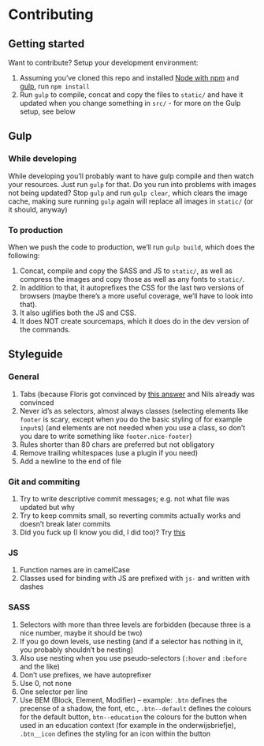 # Contributing

## Getting started
Want to contribute? Setup your development environment:

1. Assuming you’ve cloned this repo and installed
[Node with npm](https://nodejs.org/en/) and [gulp](http://gulpjs.com/),
run `npm install`
2. Run `gulp` to compile, concat and copy the files to `static/` and have it
updated when you change something in `src/` - for more on the Gulp setup, see below

## Gulp

### While developing
While developing you’ll probably want to have gulp compile and then watch your
resources. Just run `gulp` for that.
Do you run into problems with images not being updated? Stop `gulp` and run
`gulp clear`, which clears the image cache, making sure running `gulp` again
will replace all images in `static/` (or it should, anyway)

### To production
When we push the code to production, we’ll run `gulp build`, which does the
following:

1. Concat, compile and copy the SASS and JS to `static/`, as well as compress the images and copy those as well as any fonts to `static/`.
2. In addition to that, it autoprefixes the CSS for the last two versions of browsers (maybe there’s a more useful coverage, we’ll have to look into that).
3. It also uglifies both the JS and CSS.
4. It does NOT create sourcemaps, which it does do in the dev version of the commands.


## Styleguide

### General

1. Tabs (because Floris got convinced by
  [this answer](http://softwareengineering.stackexchange.com/a/72) and Nils
  already was convinced
2. Never id’s as selectors, almost always classes (selecting elements like
  `footer` is scary, except when you do the basic styling of for example
  `input`s) (and elements are not needed when you use a class, so don’t you
  dare to write something like `footer.nice-footer`)
3. Rules shorter than 80 chars are preferred but not obligatory
4. Remove trailing whitespaces (use a plugin if you need)
5. Add a newline to the end of file

### Git and commiting

1. Try to write descriptive commit messages; e.g. not what file was updated but
why
2. Try to keep commits small, so reverting commits actually works and doesn’t
break later commits
3. Did you fuck up (I know you did, I did too)? Try
[this](http://sethrobertson.github.io/GitFixUm/fixup.html)

### JS

1. Function names are in camelCase
2. Classes used for binding with JS are prefixed with `js-` and written with
dashes

### SASS

1. Selectors with more than three levels are forbidden (because three is a nice
  number, maybe it should be two)
2. If you go down levels, use nesting (and if a selector has nothing in it, you
  probably shouldn’t be nesting)
3. Also use nesting when you use pseudo-selectors (`:hover` and `:before` and
  the like)
3. Don’t use prefixes, we have autoprefixer
4. Use 0, not none
5. One selector per line
6. Use BEM (Block, Element, Modifier) – example: `.btn` defines the precense of
  a shadow, the font, etc., `.btn--default` defines the colours for the default
  button, `btn--education` the colours for the button when used in an education
  context (for example in the onderwijsbriefje), `.btn__icon` defines the
  styling for an icon within the button
